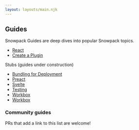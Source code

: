 ```yaml
---
layout: layouts/main.njk
---
```


## Guides

Snowpack Guides are deep dives into popular Snowpack topics.

- [React](/guides/react)
- [Create a Plugin](/guides/plugins)

Stubs (guides under construction)

- [Bundling for Deployment](/guides/bundling)
- [Preact](/guides/preact)
- [Svelte](/guides/svelte)
- [Testing](/guides/testing)
- [Workbox](/guides/workbox)
- [Workbox](/guides/leaving-snowpack)

### Community guides

PRs that add a link to this list are welcome!
